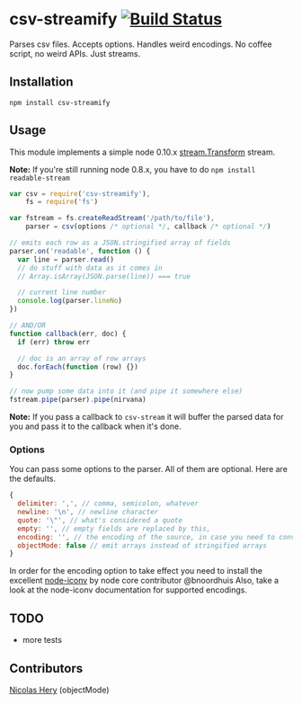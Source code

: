 csv-streamify [![Build Status](https://travis-ci.org/klaemo/csv-stream.png)](https://travis-ci.org/klaemo/csv-stream)
===

Parses csv files. Accepts options. Handles weird encodings. No coffee script, no weird APIs. Just streams.

## Installation

```
npm install csv-streamify
```

## Usage

This module implements a simple node 0.10.x [stream.Transform](http://nodejs.org/api/stream.html#stream_class_stream_transform) stream.

__Note:__ If you're still running node 0.8.x, you have to do ```npm install readable-stream```

```javascript
var csv = require('csv-streamify'),
    fs = require('fs')

var fstream = fs.createReadStream('/path/to/file'),
    parser = csv(options /* optional */, callback /* optional */)

// emits each row as a JSON.stringified array of fields
parser.on('readable', function () {
  var line = parser.read()
  // do stuff with data as it comes in
  // Array.isArray(JSON.parse(line)) === true

  // current line number
  console.log(parser.lineNo)
})

// AND/OR
function callback(err, doc) {
  if (err) throw err

  // doc is an array of row arrays
  doc.forEach(function (row) {})
}

// now pump some data into it (and pipe it somewhere else)
fstream.pipe(parser).pipe(nirvana)

```
__Note:__ If you pass a callback to ```csv-stream``` it will buffer the parsed data for you and pass it to the callback when it's done.

### Options

You can pass some options to the parser. All of them are optional. Here are the defaults.

```javascript
{
  delimiter: ',', // comma, semicolon, whatever
  newline: '\n', // newline character
  quote: '\"', // what's considered a quote
  empty: '', // empty fields are replaced by this,
  encoding: '', // the encoding of the source, in case you need to convert it
  objectMode: false // emit arrays instead of stringified arrays
}
```

In order for the encoding option to take effect you need to install the excellent [node-iconv](https://github.com/bnoordhuis/node-iconv) by node core contributor @bnoordhuis
Also, take a look at the node-iconv documentation for supported encodings.

## TODO

- more tests

## Contributors

[Nicolas Hery](https://github.com/nicolashery) (objectMode)